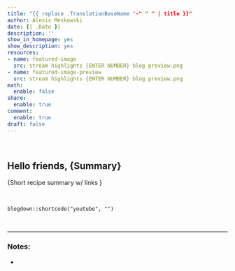 ```yaml
---
title: "{{ replace .TranslationBaseName "-" " " | title }}"
author: Alexis Meskowski
date: {{ .Date }}
description: ''
show_in_homepage: yes
show_description: yes
resources:
- name: featured-image
  src: stream highlights {ENTER NUMBER} blog preview.png
- name: featured-image-preview
  src: stream highlights {ENTER NUMBER} blog preview.png
math:
  enable: false
share:
  enable: true
comment:
  enable: true
draft: false
---
```


<!-- Featured Image: 780x234 -->
<!-- Links: [](){target="_blank"} -->

<br>

## Hello friends, {Summary}

{Short recipe summary w/ links }

<br>

```{r, echo=FALSE}
blogdown::shortcode("youtube", "")
```

<br>

---

### Notes:

-
